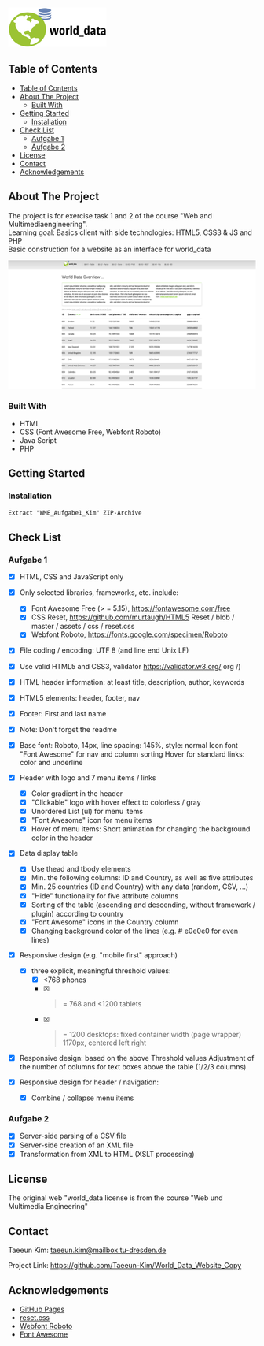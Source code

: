 <br />
<p align="left">
  <a href="https://github.com/othneildrew/Best-README-Template">
    <img src="Bilder/world_data-logo.svg" alt="Logo" width="200" height="80">
  </a>
</p>

## Table of Contents

- [Table of Contents](#table-of-contents)
- [About The Project](#about-the-project)
  - [Built With](#built-with)
- [Getting Started](#getting-started)
  - [Installation](#installation)
- [Check List](#check-list)
  - [Aufgabe 1](#aufgabe-1)
  - [Aufgabe 2](#aufgabe-2)
- [License](#license)
- [Contact](#contact)
- [Acknowledgements](#acknowledgements)

## About The Project

The project is for exercise task 1 and 2 of the course "Web and Multimediaengineering".   
Learning goal: Basics client with side technologies: HTML5, CSS3 & JS and PHP   
Basic construction for a website as an interface for world_data

<img src="Bilder/Website_Screenshot.png">

### Built With

* HTML
* CSS (Font Awesome Free, Webfont Roboto)
* Java Script
* PHP

## Getting Started

### Installation
    Extract "WME_Aufgabe1_Kim" ZIP-Archive

## Check List
### Aufgabe 1
- [x] HTML, CSS and JavaScript only
- [x] Only selected libraries, frameworks, etc. include: 
  - [x] Font Awesome Free (> = 5.15), https://fontawesome.com/free
  - [x] CSS Reset, https://github.com/murtaugh/HTML5 Reset / blob / master / assets / css / reset.css
  - [x] Webfont Roboto, https://fonts.google.com/specimen/Roboto
- [x] File coding / encoding: UTF 8 (and line end Unix LF)
- [x] Use valid HTML5 and CSS3, validator https://validator.w3.org/ org /)
- [x] HTML header information: at least title, description, author, keywords
- [x] HTML5 elements: header, footer, nav
- [x] Footer: First and last name
- [x] Note: Don't forget the readme
- [x] Base font: Roboto, 14px, line spacing: 145%, style: normal
Icon font "Font Awesome" for nav and column sorting
Hover for standard links: color and underline

- [x] Header with logo and 7 menu items / links
  - [x] Color gradient in the header
  - [x] "Clickable" logo with hover effect to colorless / gray
  - [x] Unordered List (ul) for menu items
  - [x] "Font Awesome" icon for menu items
  - [x] Hover of menu items: Short animation for changing the background color
in the header

- [x] Data display table
  - [x] Use thead and tbody elements
  - [x] Min. the following columns: ID and Country, as well as five attributes
  - [x] Min. 25 countries (ID and Country) with any data (random, CSV, ...)
  - [x] "Hide" functionality for five attribute columns
  - [x] Sorting of the table (ascending and descending, without framework / plugin) according to country
  - [x] "Font Awesome" icons in the Country column
  - [x] Changing background color of the lines (e.g. # e0e0e0 for even lines)
- [x] Responsive design (e.g. "mobile first" approach)
  - [x] three explicit, meaningful threshold values: 
    - [x] <768 phones
    - [x] > = 768 and <1200 tablets
    - [x] > = 1200 desktops: fixed container width (page wrapper) 1170px, centered left right
- [x] Responsive design: based on the above Threshold values ​​Adjustment of the number of columns for text boxes
above the table (1/2/3 columns)
- [x] Responsive design for header / navigation:
  - [x] Combine / collapse menu items

### Aufgabe 2
- [x] Server-side parsing of a CSV file
- [x] Server-side creation of an XML file
- [x] Transformation from XML to HTML (XSLT processing)

## License

The original web "world_data license is from the course "Web und Multimedia Engineering"

## Contact

Taeeun Kim: taeeun.kim@mailbox.tu-dresden.de

Project Link: https://github.com/Taeeun-Kim/World_Data_Website_Copy

## Acknowledgements
* [GitHub Pages](https://pages.github.com)
* [reset.css](https://github.com/murtaugh/HTML5-Reset/blob/master/assets/css/reset.css)
* [Webfont Roboto](https://fonts.google.com/specimen/Roboto)
* [Font Awesome](https://fontawesome.com)